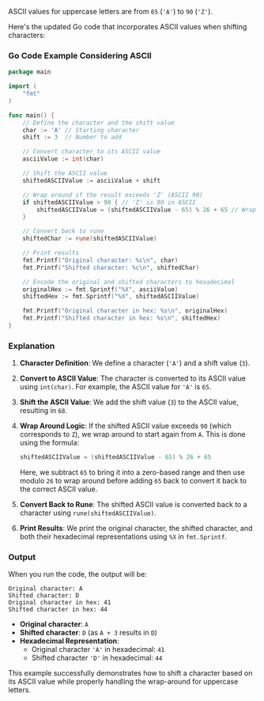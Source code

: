 ASCII values for uppercase letters are from `65` (`'A'`) to `90` (`'Z'`). 

Here's the updated Go code that incorporates ASCII values when shifting characters:

### Go Code Example Considering ASCII

```go
package main

import (
	"fmt"
)

func main() {
	// Define the character and the shift value
	char := 'A' // Starting character
	shift := 3  // Number to add

	// Convert character to its ASCII value
	asciiValue := int(char)

	// Shift the ASCII value
	shiftedASCIIValue := asciiValue + shift

	// Wrap around if the result exceeds 'Z' (ASCII 90)
	if shiftedASCIIValue > 90 { // 'Z' is 90 in ASCII
		shiftedASCIIValue = (shiftedASCIIValue - 65) % 26 + 65 // Wrap to start from 'A'
	}

	// Convert back to rune
	shiftedChar := rune(shiftedASCIIValue)

	// Print results
	fmt.Printf("Original character: %c\n", char)
	fmt.Printf("Shifted character: %c\n", shiftedChar)

	// Encode the original and shifted characters to hexadecimal
	originalHex := fmt.Sprintf("%X", asciiValue)
	shiftedHex := fmt.Sprintf("%X", shiftedASCIIValue)

	fmt.Printf("Original character in hex: %s\n", originalHex)
	fmt.Printf("Shifted character in hex: %s\n", shiftedHex)
}
```

### Explanation

1. **Character Definition**: We define a character (`'A'`) and a shift value (`3`).

2. **Convert to ASCII Value**: The character is converted to its ASCII value using `int(char)`. For example, the ASCII value for `'A'` is `65`.

3. **Shift the ASCII Value**: We add the shift value (`3`) to the ASCII value, resulting in `68`.

4. **Wrap Around Logic**: If the shifted ASCII value exceeds `90` (which corresponds to `Z`), we wrap around to start again from `A`. This is done using the formula:
   ```go
   shiftedASCIIValue = (shiftedASCIIValue - 65) % 26 + 65
   ```
   Here, we subtract `65` to bring it into a zero-based range and then use modulo `26` to wrap around before adding `65` back to convert it back to the correct ASCII value.

5. **Convert Back to Rune**: The shifted ASCII value is converted back to a character using `rune(shiftedASCIIValue)`.

6. **Print Results**: We print the original character, the shifted character, and both their hexadecimal representations using `%X` in `fmt.Sprintf`.

### Output

When you run the code, the output will be:

```
Original character: A
Shifted character: D
Original character in hex: 41
Shifted character in hex: 44
```

- **Original character**: `A`
- **Shifted character**: `D` (as `A + 3` results in `D`)
- **Hexadecimal Representation**:
  - Original character `'A'` in hexadecimal: `41`
  - Shifted character `'D'` in hexadecimal: `44`

This example successfully demonstrates how to shift a character based on its ASCII value while properly handling the wrap-around for uppercase letters.